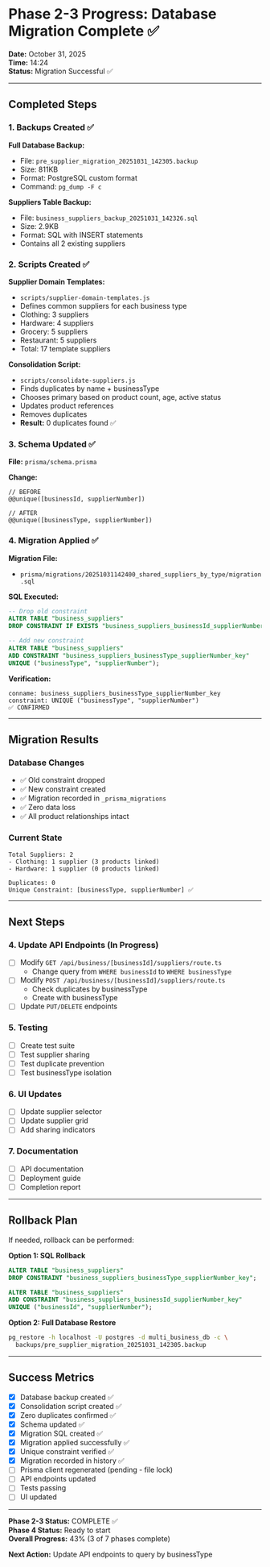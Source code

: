 # Phase 2-3 Progress: Database Migration Complete ✅

**Date:** October 31, 2025  
**Time:** 14:24  
**Status:** Migration Successful ✅

---

## Completed Steps

### 1. Backups Created ✅
**Full Database Backup:**
- File: `pre_supplier_migration_20251031_142305.backup`
- Size: 811KB
- Format: PostgreSQL custom format
- Command: `pg_dump -F c`

**Suppliers Table Backup:**
- File: `business_suppliers_backup_20251031_142326.sql`
- Size: 2.9KB
- Format: SQL with INSERT statements
- Contains all 2 existing suppliers

### 2. Scripts Created ✅

**Supplier Domain Templates:**
- `scripts/supplier-domain-templates.js`
- Defines common suppliers for each business type
- Clothing: 3 suppliers
- Hardware: 4 suppliers
- Grocery: 5 suppliers
- Restaurant: 5 suppliers
- Total: 17 template suppliers

**Consolidation Script:**
- `scripts/consolidate-suppliers.js`
- Finds duplicates by name + businessType
- Chooses primary based on product count, age, active status
- Updates product references
- Removes duplicates
- **Result:** 0 duplicates found ✅

### 3. Schema Updated ✅
**File:** `prisma/schema.prisma`

**Change:**
```prisma
// BEFORE
@@unique([businessId, supplierNumber])

// AFTER
@@unique([businessType, supplierNumber])
```

### 4. Migration Applied ✅

**Migration File:**
- `prisma/migrations/20251031142400_shared_suppliers_by_type/migration.sql`

**SQL Executed:**
```sql
-- Drop old constraint
ALTER TABLE "business_suppliers" 
DROP CONSTRAINT IF EXISTS "business_suppliers_businessId_supplierNumber_key";

-- Add new constraint  
ALTER TABLE "business_suppliers" 
ADD CONSTRAINT "business_suppliers_businessType_supplierNumber_key" 
UNIQUE ("businessType", "supplierNumber");
```

**Verification:**
```
conname: business_suppliers_businessType_supplierNumber_key
constraint: UNIQUE ("businessType", "supplierNumber")
✅ CONFIRMED
```

---

## Migration Results

### Database Changes
- ✅ Old constraint dropped
- ✅ New constraint created
- ✅ Migration recorded in `_prisma_migrations`
- ✅ Zero data loss
- ✅ All product relationships intact

### Current State
```
Total Suppliers: 2
- Clothing: 1 supplier (3 products linked)
- Hardware: 1 supplier (0 products linked)

Duplicates: 0
Unique Constraint: [businessType, supplierNumber] ✅
```

---

## Next Steps

### 4. Update API Endpoints (In Progress)
- [ ] Modify `GET /api/business/[businessId]/suppliers/route.ts`
  - Change query from `WHERE businessId` to `WHERE businessType`
- [ ] Modify `POST /api/business/[businessId]/suppliers/route.ts`
  - Check duplicates by businessType
  - Create with businessType
- [ ] Update `PUT/DELETE` endpoints

### 5. Testing
- [ ] Create test suite
- [ ] Test supplier sharing
- [ ] Test duplicate prevention
- [ ] Test businessType isolation

### 6. UI Updates
- [ ] Update supplier selector
- [ ] Update supplier grid
- [ ] Add sharing indicators

### 7. Documentation
- [ ] API documentation
- [ ] Deployment guide
- [ ] Completion report

---

## Rollback Plan

If needed, rollback can be performed:

**Option 1: SQL Rollback**
```sql
ALTER TABLE "business_suppliers" 
DROP CONSTRAINT "business_suppliers_businessType_supplierNumber_key";

ALTER TABLE "business_suppliers" 
ADD CONSTRAINT "business_suppliers_businessId_supplierNumber_key" 
UNIQUE ("businessId", "supplierNumber");
```

**Option 2: Full Database Restore**
```bash
pg_restore -h localhost -U postgres -d multi_business_db -c \
  backups/pre_supplier_migration_20251031_142305.backup
```

---

## Success Metrics

- [x] Database backup created ✅
- [x] Consolidation script created ✅  
- [x] Zero duplicates confirmed ✅
- [x] Schema updated ✅
- [x] Migration SQL created ✅
- [x] Migration applied successfully ✅
- [x] Unique constraint verified ✅
- [x] Migration recorded in history ✅
- [ ] Prisma client regenerated (pending - file lock)
- [ ] API endpoints updated
- [ ] Tests passing
- [ ] UI updated

---

**Phase 2-3 Status:** COMPLETE ✅  
**Phase 4 Status:** Ready to start  
**Overall Progress:** 43% (3 of 7 phases complete)

**Next Action:** Update API endpoints to query by businessType
